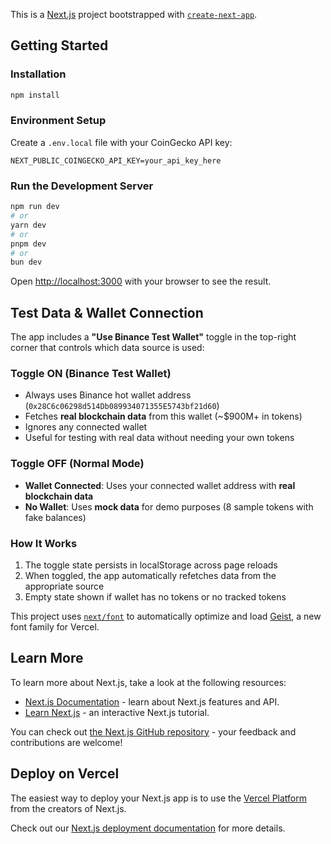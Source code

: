 This is a [Next.js](https://nextjs.org) project bootstrapped with [`create-next-app`](https://nextjs.org/docs/app/api-reference/cli/create-next-app).

## Getting Started

### Installation

```bash
npm install
```

### Environment Setup

Create a `.env.local` file with your CoinGecko API key:

```
NEXT_PUBLIC_COINGECKO_API_KEY=your_api_key_here
```

### Run the Development Server

```bash
npm run dev
# or
yarn dev
# or
pnpm dev
# or
bun dev
```

Open [http://localhost:3000](http://localhost:3000) with your browser to see the result.

## Test Data & Wallet Connection

The app includes a **"Use Binance Test Wallet"** toggle in the top-right corner that controls which data source is used:

### Toggle ON (Binance Test Wallet)
- Always uses Binance hot wallet address (`0x28C6c06298d514Db089934071355E5743bf21d60`)
- Fetches **real blockchain data** from this wallet (~$900M+ in tokens)
- Ignores any connected wallet
- Useful for testing with real data without needing your own tokens

### Toggle OFF (Normal Mode)
- **Wallet Connected**: Uses your connected wallet address with **real blockchain data**
- **No Wallet**: Uses **mock data** for demo purposes (8 sample tokens with fake balances)

### How It Works
1. The toggle state persists in localStorage across page reloads
2. When toggled, the app automatically refetches data from the appropriate source
3. Empty state shown if wallet has no tokens or no tracked tokens

This project uses [`next/font`](https://nextjs.org/docs/app/building-your-application/optimizing/fonts) to automatically optimize and load [Geist](https://vercel.com/font), a new font family for Vercel.

## Learn More

To learn more about Next.js, take a look at the following resources:

- [Next.js Documentation](https://nextjs.org/docs) - learn about Next.js features and API.
- [Learn Next.js](https://nextjs.org/learn) - an interactive Next.js tutorial.

You can check out [the Next.js GitHub repository](https://github.com/vercel/next.js) - your feedback and contributions are welcome!

## Deploy on Vercel

The easiest way to deploy your Next.js app is to use the [Vercel Platform](https://vercel.com/new?utm_medium=default-template&filter=next.js&utm_source=create-next-app&utm_campaign=create-next-app-readme) from the creators of Next.js.

Check out our [Next.js deployment documentation](https://nextjs.org/docs/app/building-your-application/deploying) for more details.
